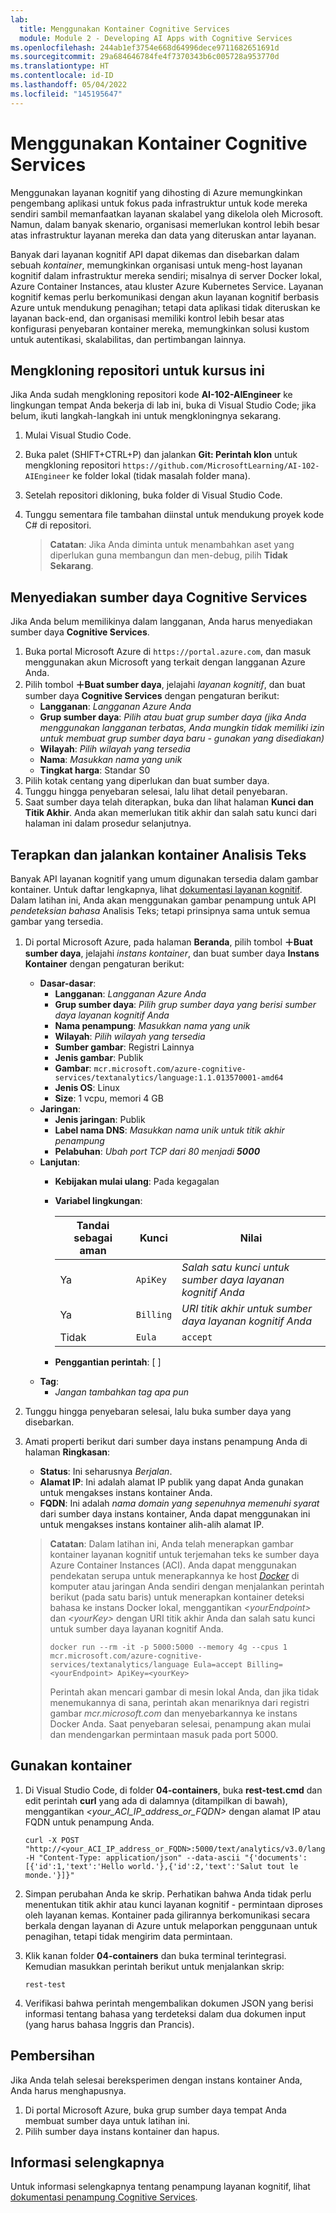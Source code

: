```yaml
---
lab:
  title: Menggunakan Kontainer Cognitive Services
  module: Module 2 - Developing AI Apps with Cognitive Services
ms.openlocfilehash: 244ab1ef3754e668d64996dece9711682651691d
ms.sourcegitcommit: 29a684646784fe4f7370343b6c005728a953770d
ms.translationtype: HT
ms.contentlocale: id-ID
ms.lasthandoff: 05/04/2022
ms.locfileid: "145195647"
---
```

# <a name="use-a-cognitive-services-container"></a>Menggunakan Kontainer Cognitive Services

Menggunakan layanan kognitif yang dihosting di Azure memungkinkan pengembang aplikasi untuk fokus pada infrastruktur untuk kode mereka sendiri sambil memanfaatkan layanan skalabel yang dikelola oleh Microsoft. Namun, dalam banyak skenario, organisasi memerlukan kontrol lebih besar atas infrastruktur layanan mereka dan data yang diteruskan antar layanan.

Banyak dari layanan kognitif API dapat dikemas dan disebarkan dalam sebuah *kontainer*, memungkinkan organisasi untuk meng-host layanan kognitif dalam infrastruktur mereka sendiri; misalnya di server Docker lokal, Azure Container Instances, atau kluster Azure Kubernetes Service. Layanan kognitif kemas perlu berkomunikasi dengan akun layanan kognitif berbasis Azure untuk mendukung penagihan; tetapi data aplikasi tidak diteruskan ke layanan back-end, dan organisasi memiliki kontrol lebih besar atas konfigurasi penyebaran kontainer mereka, memungkinkan solusi kustom untuk autentikasi, skalabilitas, dan pertimbangan lainnya.

## <a name="clone-the-repository-for-this-course"></a>Mengkloning repositori untuk kursus ini

Jika Anda sudah mengkloning repositori kode **AI-102-AIEngineer** ke lingkungan tempat Anda bekerja di lab ini, buka di Visual Studio Code; jika belum, ikuti langkah-langkah ini untuk mengkloningnya sekarang.

1. Mulai Visual Studio Code.
2. Buka palet (SHIFT+CTRL+P) dan jalankan **Git: Perintah klon** untuk mengkloning repositori `https://github.com/MicrosoftLearning/AI-102-AIEngineer` ke folder lokal (tidak masalah folder mana).
3. Setelah repositori dikloning, buka folder di Visual Studio Code.
4. Tunggu sementara file tambahan diinstal untuk mendukung proyek kode C# di repositori.

    > **Catatan**: Jika Anda diminta untuk menambahkan aset yang diperlukan guna membangun dan men-debug, pilih **Tidak Sekarang**.

## <a name="provision-a-cognitive-services-resource"></a>Menyediakan sumber daya Cognitive Services

Jika Anda belum memilikinya dalam langganan, Anda harus menyediakan sumber daya **Cognitive Services**.

1. Buka portal Microsoft Azure di `https://portal.azure.com`, dan masuk menggunakan akun Microsoft yang terkait dengan langganan Azure Anda.
2. Pilih tombol **&#65291;Buat sumber daya**, jelajahi *layanan kognitif*, dan buat sumber daya **Cognitive Services** dengan pengaturan berikut:
    - **Langganan**: *Langganan Azure Anda*
    - **Grup sumber daya**: *Pilih atau buat grup sumber daya (jika Anda menggunakan langganan terbatas, Anda mungkin tidak memiliki izin untuk membuat grup sumber daya baru - gunakan yang disediakan)*
    - **Wilayah**: *Pilih wilayah yang tersedia*
    - **Nama**: *Masukkan nama yang unik*
    - **Tingkat harga**: Standar S0
3. Pilih kotak centang yang diperlukan dan buat sumber daya.
4. Tunggu hingga penyebaran selesai, lalu lihat detail penyebaran.
5. Saat sumber daya telah diterapkan, buka dan lihat halaman **Kunci dan Titik Akhir**. Anda akan memerlukan titik akhir dan salah satu kunci dari halaman ini dalam prosedur selanjutnya.

## <a name="deploy-and-run-a-text-analytics-container"></a>Terapkan dan jalankan kontainer Analisis Teks

Banyak API layanan kognitif yang umum digunakan tersedia dalam gambar kontainer. Untuk daftar lengkapnya, lihat [dokumentasi layanan kognitif](https://docs.microsoft.com/azure/cognitive-services/cognitive-services-container-support#container-availability-in-azure-cognitive-services). Dalam latihan ini, Anda akan menggunakan gambar penampung untuk API *pendeteksian bahasa* Analisis Teks; tetapi prinsipnya sama untuk semua gambar yang tersedia.

1. Di portal Microsoft Azure, pada halaman **Beranda**, pilih tombol **&#65291;Buat sumber daya**, jelajahi *instans kontainer*, dan buat sumber daya **Instans Kontainer** dengan pengaturan berikut:

    - **Dasar-dasar**:
        - **Langganan**: *Langganan Azure Anda*
        - **Grup sumber daya**: *Pilih grup sumber daya yang berisi sumber daya layanan kognitif Anda*
        - **Nama penampung**: *Masukkan nama yang unik*
        - **Wilayah**: *Pilih wilayah yang tersedia*
        - **Sumber gambar**: Registri Lainnya
        - **Jenis gambar**: Publik
        - **Gambar**: `mcr.microsoft.com/azure-cognitive-services/textanalytics/language:1.1.013570001-amd64`
        - **Jenis OS**: Linux
        - **Size**: 1 vcpu, memori 4 GB
    - **Jaringan**:
        - **Jenis jaringan**: Publik
        - **Label nama DNS**: *Masukkan nama unik untuk titik akhir penampung*
        - **Pelabuhan**: *Ubah port TCP dari 80 menjadi **5000***
    - **Lanjutan**:
        - **Kebijakan mulai ulang**: Pada kegagalan
        - **Variabel lingkungan**:

            | Tandai sebagai aman | Kunci | Nilai |
            | -------------- | --- | ----- |
            | Ya | `ApiKey` | *Salah satu kunci untuk sumber daya layanan kognitif Anda* |
            | Ya | `Billing` | *URI titik akhir untuk sumber daya layanan kognitif Anda* |
            | Tidak | `Eula` | `accept` |

        - **Penggantian perintah**: [ ]
    - **Tag**:
        - *Jangan tambahkan tag apa pun*

2. Tunggu hingga penyebaran selesai, lalu buka sumber daya yang disebarkan.
3. Amati properti berikut dari sumber daya instans penampung Anda di halaman **Ringkasan**:
    - **Status**: Ini seharusnya *Berjalan*.
    - **Alamat IP**: Ini adalah alamat IP publik yang dapat Anda gunakan untuk mengakses instans kontainer Anda.
    - **FQDN**: Ini adalah *nama domain yang sepenuhnya memenuhi syarat* dari sumber daya instans kontainer, Anda dapat menggunakan ini untuk mengakses instans kontainer alih-alih alamat IP.

    > **Catatan**: Dalam latihan ini, Anda telah menerapkan gambar kontainer layanan kognitif untuk terjemahan teks ke sumber daya Azure Container Instances (ACI). Anda dapat menggunakan pendekatan serupa untuk menerapkannya ke host *[Docker](https://www.docker.com/products/docker-desktop)* di komputer atau jaringan Anda sendiri dengan menjalankan perintah berikut (pada satu baris) untuk menerapkan kontainer deteksi bahasa ke instans Docker lokal, menggantikan *&lt;yourEndpoint&gt;* dan *&lt;yourKey&gt;* dengan URI titik akhir Anda dan salah satu kunci untuk sumber daya layanan kognitif Anda.
    >
    > ```
    > docker run --rm -it -p 5000:5000 --memory 4g --cpus 1 mcr.microsoft.com/azure-cognitive-services/textanalytics/language Eula=accept Billing=<yourEndpoint> ApiKey=<yourKey>
    > ```
    >
    > Perintah akan mencari gambar di mesin lokal Anda, dan jika tidak menemukannya di sana, perintah akan menariknya dari registri gambar *mcr.microsoft.com* dan menyebarkannya ke instans Docker Anda. Saat penyebaran selesai, penampung akan mulai dan mendengarkan permintaan masuk pada port 5000.

## <a name="use-the-container"></a>Gunakan kontainer

1. Di Visual Studio Code, di folder **04-containers**, buka **rest-test.cmd** dan edit perintah **curl** yang ada di dalamnya (ditampilkan di bawah), menggantikan *&lt;your_ACI_IP_address_or_FQDN&gt;* dengan alamat IP atau FQDN untuk penampung Anda.

    ```
    curl -X POST "http://<your_ACI_IP_address_or_FQDN>:5000/text/analytics/v3.0/languages?" -H "Content-Type: application/json" --data-ascii "{'documents':[{'id':1,'text':'Hello world.'},{'id':2,'text':'Salut tout le monde.'}]}"
    ```

2. Simpan perubahan Anda ke skrip. Perhatikan bahwa Anda tidak perlu menentukan titik akhir atau kunci layanan kognitif - permintaan diproses oleh layanan kemas. Kontainer pada gilirannya berkomunikasi secara berkala dengan layanan di Azure untuk melaporkan penggunaan untuk penagihan, tetapi tidak mengirim data permintaan.
3. Klik kanan folder **04-containers** dan buka terminal terintegrasi. Kemudian masukkan perintah berikut untuk menjalankan skrip:

    ```
    rest-test
    ```

4. Verifikasi bahwa perintah mengembalikan dokumen JSON yang berisi informasi tentang bahasa yang terdeteksi dalam dua dokumen input (yang harus bahasa Inggris dan Prancis).

## <a name="clean-up"></a>Pembersihan

Jika Anda telah selesai bereksperimen dengan instans kontainer Anda, Anda harus menghapusnya.

1. Di portal Microsoft Azure, buka grup sumber daya tempat Anda membuat sumber daya untuk latihan ini.
2. Pilih sumber daya instans kontainer dan hapus.

## <a name="more-information"></a>Informasi selengkapnya

Untuk informasi selengkapnya tentang penampung layanan kognitif, lihat [dokumentasi penampung Cognitive Services](https://docs.microsoft.com/azure/cognitive-services/containers/).
